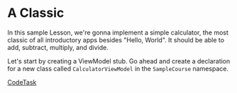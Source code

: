 # A Classic

In this sample Lesson, we're gonna implement a simple calculator, the most classic of all introductory apps
besides "Hello, World". It should be able to add, subtract, multiply, and divide.

Let's start by creating a ViewModel stub. Go ahead and create a declaration for a new class called `CalculatorViewModel`
in the `SampleCourse` namespace.

[CodeTask](/resources/calculator/viewmodel_stub.csharp.csx)